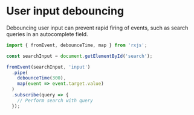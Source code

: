 
# User input debouncing

Debouncing user input can prevent rapid firing of events, such as search queries in an autocomplete field.

```typescript 
import { fromEvent, debounceTime, map } from 'rxjs';

const searchInput = document.getElementById('search');

fromEvent(searchInput, 'input')
  .pipe(
    debounceTime(300),
    map(event => event.target.value)
  )
  .subscribe(query => {
    // Perform search with query
  });

```
